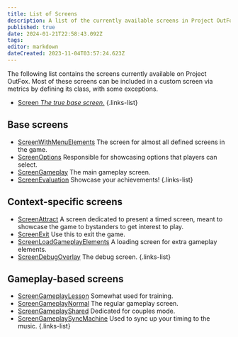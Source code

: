 ```yaml
---
title: List of Screens
description: A list of the currently available screens in Project OutFox
published: true
date: 2024-01-21T22:58:43.092Z
tags: 
editor: markdown
dateCreated: 2023-11-04T03:57:24.623Z
---
```


The following list contains the screens currently available on Project OutFox. Most of these screens can be included in a custom screen via metrics by defining its class, with some exceptions.

- [Screen *The true base screen.*](/en/dev/screens/Screen)
{.links-list}

## Base screens

- [ScreenWithMenuElements](/en/dev/screens/ScreenWithMenuElements) The screen for almost all defined screens in the game.
- [ScreenOptions](/en/dev/screens/ScreenOptions) Responsible for showcasing options that players can select.
- [ScreenGameplay](/en/dev/screens/ScreenGameplay) The main gameplay screen.
- [ScreenEvaluation](/en/dev/screens/ScreenEvaluation) Showcase your achievements!
{.links-list}

## Context-specific screens

- [ScreenAttract](/en/dev/screens/ScreenAttract) A screen dedicated to present a timed screen, meant to showcase the game to bystanders to get interest to play.
- [ScreenExit](/en/dev/screens/ScreenExit) Use this to exit the game.
- [ScreenLoadGameplayElements](/en/dev/screens/ScreenLoadGameplayElements) A loading screen for extra gameplay elements.
- [ScreenDebugOverlay](/en/dev/screens/ScreenDebugOverlay) The debug screen.
{.links-list}

## Gameplay-based screens

- [ScreenGameplayLesson](/en/dev/screens/ScreenGameplayLesson) Somewhat used for training.
- [ScreenGameplayNormal](/en/dev/screens/ScreenGameplayNormal) The regular gameplay screen.
- [ScreenGameplayShared](/en/dev/screens/ScreenGameplayShared) Dedicated for couples mode.
- [ScreenGameplaySyncMachine](/en/dev/screens/ScreenGameplaySyncMachine) Used to sync up your timing to the music.
{.links-list}